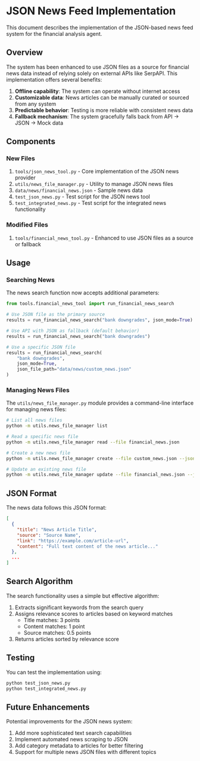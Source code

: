 # JSON News Feed Implementation

This document describes the implementation of the JSON-based news feed system for the financial analysis agent.

## Overview

The system has been enhanced to use JSON files as a source for financial news data instead of relying solely on external APIs like SerpAPI. This implementation offers several benefits:

1. **Offline capability**: The system can operate without internet access
2. **Customizable data**: News articles can be manually curated or sourced from any system
3. **Predictable behavior**: Testing is more reliable with consistent news data
4. **Fallback mechanism**: The system gracefully falls back from API -> JSON -> Mock data

## Components

### New Files

1. `tools/json_news_tool.py` - Core implementation of the JSON news provider
2. `utils/news_file_manager.py` - Utility to manage JSON news files
3. `data/news/financial_news.json` - Sample news data
4. `test_json_news.py` - Test script for the JSON news tool
5. `test_integrated_news.py` - Test script for the integrated news functionality

### Modified Files

1. `tools/financial_news_tool.py` - Enhanced to use JSON files as a source or fallback

## Usage

### Searching News

The news search function now accepts additional parameters:

```python
from tools.financial_news_tool import run_financial_news_search

# Use JSON file as the primary source
results = run_financial_news_search("bank downgrades", json_mode=True)

# Use API with JSON as fallback (default behavior)
results = run_financial_news_search("bank downgrades")

# Use a specific JSON file
results = run_financial_news_search(
    "bank downgrades", 
    json_mode=True,
    json_file_path="data/news/custom_news.json"
)
```

### Managing News Files

The `utils/news_file_manager.py` module provides a command-line interface for managing news files:

```bash
# List all news files
python -m utils.news_file_manager list

# Read a specific news file
python -m utils.news_file_manager read --file financial_news.json

# Create a new news file
python -m utils.news_file_manager create --file custom_news.json --json data.json

# Update an existing news file
python -m utils.news_file_manager update --file financial_news.json --json new_data.json --append
```

## JSON Format

The news data follows this JSON format:

```json
[
  {
    "title": "News Article Title",
    "source": "Source Name",
    "link": "https://example.com/article-url",
    "content": "Full text content of the news article..."
  },
  ...
]
```

## Search Algorithm

The search functionality uses a simple but effective algorithm:

1. Extracts significant keywords from the search query
2. Assigns relevance scores to articles based on keyword matches
   - Title matches: 3 points
   - Content matches: 1 point
   - Source matches: 0.5 points
3. Returns articles sorted by relevance score

## Testing

You can test the implementation using:

```bash
python test_json_news.py
python test_integrated_news.py
```

## Future Enhancements

Potential improvements for the JSON news system:

1. Add more sophisticated text search capabilities
2. Implement automated news scraping to JSON
3. Add category metadata to articles for better filtering
4. Support for multiple news JSON files with different topics 